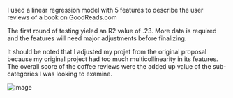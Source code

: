 I used a linear regression model with 5 features to describe the user reviews of a book on GoodReads.com

The first round of testing yieled an R2 value of .23. More data is required and the features will need major adjustments before finalizing. 

It should be noted that I adjusted my projet from the original proposal because my original project had too much multicollinearity in its features. The overall score of the coffee reviews were the added up value of the sub-categories I was looking to examine.

![image](https://user-images.githubusercontent.com/43186680/114626821-44453580-9c82-11eb-9871-db0a3fd8a4e0.png)
